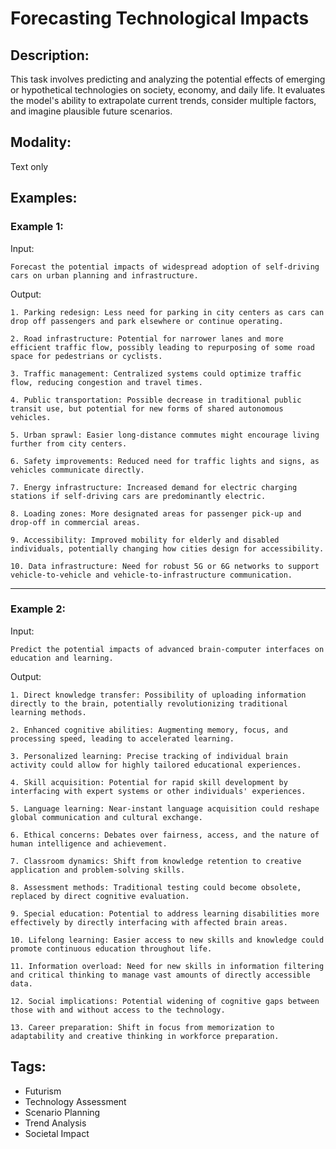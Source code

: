 # Forecasting Technological Impacts

## Description:
This task involves predicting and analyzing the potential effects of emerging or hypothetical technologies on society, economy, and daily life. It evaluates the model's ability to extrapolate current trends, consider multiple factors, and imagine plausible future scenarios.

## Modality:
Text only

## Examples:

### Example 1:

Input:

```
Forecast the potential impacts of widespread adoption of self-driving cars on urban planning and infrastructure.
```

Output:

```
1. Parking redesign: Less need for parking in city centers as cars can drop off passengers and park elsewhere or continue operating.

2. Road infrastructure: Potential for narrower lanes and more efficient traffic flow, possibly leading to repurposing of some road space for pedestrians or cyclists.

3. Traffic management: Centralized systems could optimize traffic flow, reducing congestion and travel times.

4. Public transportation: Possible decrease in traditional public transit use, but potential for new forms of shared autonomous vehicles.

5. Urban sprawl: Easier long-distance commutes might encourage living further from city centers.

6. Safety improvements: Reduced need for traffic lights and signs, as vehicles communicate directly.

7. Energy infrastructure: Increased demand for electric charging stations if self-driving cars are predominantly electric.

8. Loading zones: More designated areas for passenger pick-up and drop-off in commercial areas.

9. Accessibility: Improved mobility for elderly and disabled individuals, potentially changing how cities design for accessibility.

10. Data infrastructure: Need for robust 5G or 6G networks to support vehicle-to-vehicle and vehicle-to-infrastructure communication.
```

---

### Example 2:

Input:

```
Predict the potential impacts of advanced brain-computer interfaces on education and learning.
```

Output:

```
1. Direct knowledge transfer: Possibility of uploading information directly to the brain, potentially revolutionizing traditional learning methods.

2. Enhanced cognitive abilities: Augmenting memory, focus, and processing speed, leading to accelerated learning.

3. Personalized learning: Precise tracking of individual brain activity could allow for highly tailored educational experiences.

4. Skill acquisition: Potential for rapid skill development by interfacing with expert systems or other individuals' experiences.

5. Language learning: Near-instant language acquisition could reshape global communication and cultural exchange.

6. Ethical concerns: Debates over fairness, access, and the nature of human intelligence and achievement.

7. Classroom dynamics: Shift from knowledge retention to creative application and problem-solving skills.

8. Assessment methods: Traditional testing could become obsolete, replaced by direct cognitive evaluation.

9. Special education: Potential to address learning disabilities more effectively by directly interfacing with affected brain areas.

10. Lifelong learning: Easier access to new skills and knowledge could promote continuous education throughout life.

11. Information overload: Need for new skills in information filtering and critical thinking to manage vast amounts of directly accessible data.

12. Social implications: Potential widening of cognitive gaps between those with and without access to the technology.

13. Career preparation: Shift in focus from memorization to adaptability and creative thinking in workforce preparation.
```

## Tags:
- Futurism
- Technology Assessment
- Scenario Planning
- Trend Analysis
- Societal Impact